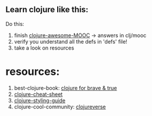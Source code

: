 ## Learn clojure like this:

Do this:
1. finish [clojure-awesome-MOOC](http://iloveponies.github.io/120-hour-epic-sax-marathon/index.html) -> answers in clj/mooc
2. verify you understand all the defs in 'defs' file!
3. take a look on resources 


# resources:
1. best-clojure-book: [clojure for brave & true](https://www.braveclojure.com/clojure-for-the-brave-and-true/)
2. [clojure-cheat-sheet](https://clojure.org/api/cheatsheet)
3. [clojure-styling-guide](https://guide.clojure.style/)
4. clojure-cool-community: [clojureverse](https://clojureverse.org/)

